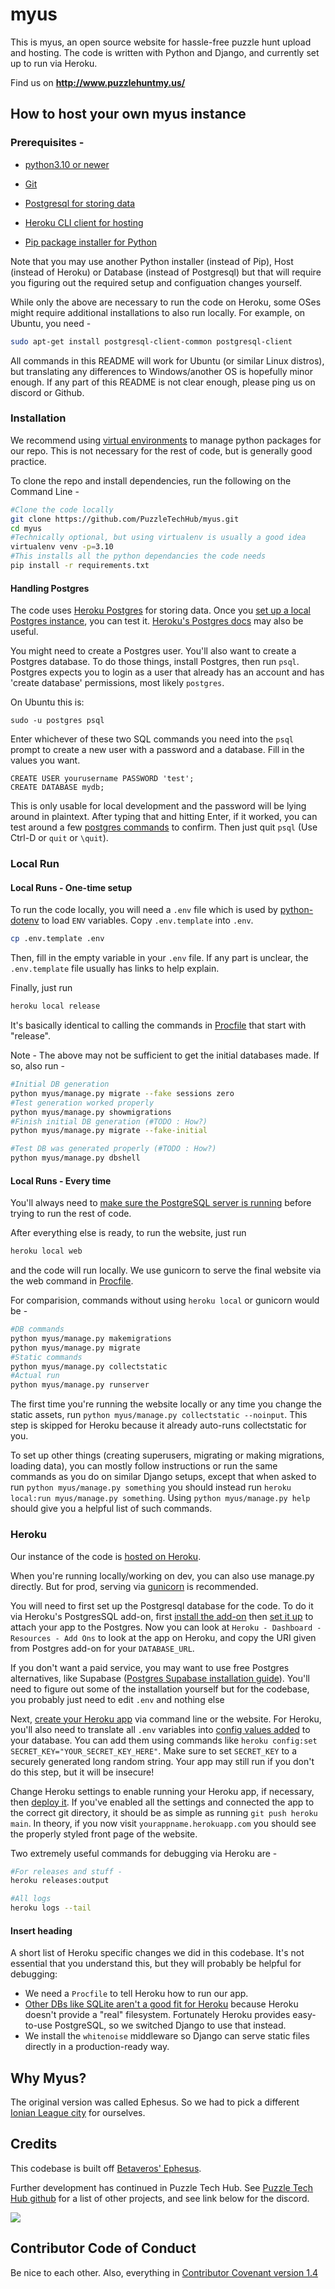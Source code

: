 # myus

This is myus, an open source website for hassle-free puzzle hunt upload and hosting. The code is written with Python and Django, and currently set up to run via Heroku.

Find us on **http://www.puzzlehuntmy.us/**

## How to host your own myus instance

### Prerequisites - 

- [python3.10 or newer](https://realpython.com/installing-python/)

- [Git](https://github.com/git-guides/install-git)

- [Postgresql for storing data](https://www.postgresql.org/download/)

- [Heroku CLI client for hosting](https://medium.com/analytics-vidhya/how-to-install-heroku-cli-in-windows-pc-e3cf9750b4ae)

- [Pip package installer for Python](https://phoenixnap.com/kb/install-pip-windows)

Note that you may use another Python installer (instead of Pip), Host (instead of Heroku) or Database (instead of Postgresql) but that will require you figuring out the required setup and configuation changes yourself.

While only the above are necessary to run the code on Heroku, some OSes might require additional installations to also run locally. For example, on Ubuntu, you need - 
```bash
sudo apt-get install postgresql-client-common postgresql-client
```

All commands in this README will work for Ubuntu (or similar Linux distros), but translating any differences to Windows/another OS is hopefully minor enough. If any part of this README is not clear enough, please ping us on discord or Github.

### Installation

We recommend using [virtual environments](https://docs.python.org/3/tutorial/venv.html) to manage python packages for our repo. This is not necessary for the rest of code, but is generally good practice.

To clone the repo and install dependencies, run the following on the Command Line - 
```bash
#Clone the code locally
git clone https://github.com/PuzzleTechHub/myus.git
cd myus
#Technically optional, but using virtualenv is usually a good idea
virtualenv venv -p=3.10 
#This installs all the python dependancies the code needs
pip install -r requirements.txt
```

#### Handling Postgres

The code uses [Heroku Postgres](https://www.heroku.com/postgres) for storing data. Once you [set up a local Postgres instance](https://www.prisma.io/dataguide/postgresql/setting-up-a-local-postgresql-database), you can test it. [Heroku's Postgres docs](https://devcenter.heroku.com/articles/heroku-postgresql#local-setup) may also be useful.

You might need to create a Postgres user. You'll also want to create a Postgres database. To do those things, install Postgres, then run `psql`. Postgres expects you to login as a user that already has an account and has 'create database' permissions, most likely `postgres`. 

On Ubuntu this is:
```
sudo -u postgres psql
```

Enter whichever of these two SQL commands you need into the `psql` prompt to create a new user with a password and a database. Fill in the values you want.
```
CREATE USER yourusername PASSWORD 'test';
CREATE DATABASE mydb;
```

This is only usable for local development and the password will be lying around in plaintext. After typing that and hitting Enter, if it worked, you can test around a few [postgres commands](https://kinsta.com/blog/postgres-list-databases/) to confirm. Then just quit `psql` (Use Ctrl-D or `quit` or `\quit`).

### Local Run

#### Local Runs - One-time setup

To run the code locally, you will need a `.env` file which is used by [python-dotenv](https://github.com/theskumar/python-dotenv) to load `ENV` variables. Copy `.env.template` into `.env`.  
```bash
cp .env.template .env
```
Then, fill in the empty variable in your `.env` file. If any part is unclear, the `.env.template` file usually has links to help explain. 

Finally, just run
```bash
heroku local release
```
It's basically identical to calling the commands in [Procfile](./Procfile) that start with "release". 

Note - The above may not be sufficient to get the initial databases made. If so, also run - 
```bash
#Initial DB generation
python myus/manage.py migrate --fake sessions zero
#Test generation worked properly
python myus/manage.py showmigrations
#Finish initial DB generation (#TODO : How?)
python myus/manage.py migrate --fake-initial

#Test DB was generated properly (#TODO : How?)
python myus/manage.py dbshell
```

#### Local Runs - Every time

You'll always need to [make sure the PostgreSQL server is running](https://mydbanotebook.org/post/troubleshooting-01/) before trying to run the rest of code. 

After everything else is ready, to run the website, just run 
```bash
heroku local web
```
and the code will run locally. We use gunicorn to serve the final website via the web command in [Procfile](./Procfile).

For comparision, commands without using `heroku local` or gunicorn would be - 
```bash
#DB commands
python myus/manage.py makemigrations
python myus/manage.py migrate
#Static commands
python myus/manage.py collectstatic
#Actual run
python myus/manage.py runserver
```

The first time you're running the website locally or any time you change the static assets, run `python myus/manage.py collectstatic --noinput`. This step is skipped for Heroku because it already auto-runs collectstatic for you.

To set up other things (creating superusers, migrating or making migrations, loading data), you can mostly follow instructions or run the same commands as you do on similar Django setups, except that when asked to run `python myus/manage.py something` you should instead run `heroku local:run myus/manage.py something`. Using `python myus/manage.py help` should give you a helpful list of such commands.

### Heroku

Our instance of the code is [hosted on Heroku](https://realpython.com/django-hosting-on-heroku/). 

When you're running locally/working on dev, you can also use manage.py directly. But for prod, serving via [gunicorn](https://www.digitalocean.com/community/tutorials/how-to-set-up-django-with-postgres-nginx-and-gunicorn-on-ubuntu-22-04) is recommended.

You will need to first set up the Postgresql database for the code. To do it via Heroku's PostgresSQL add-on, first [install the add-on](https://elements.heroku.com/addons/heroku-postgresql) then [set it up](https://devcenter.heroku.com/articles/heroku-postgresql) to attach your app to the Postgres. Now you can look at `Heroku - Dashboard - Resources - Add Ons` to look at the app on Heroku, and copy the URI given from Postgres add-on for your `DATABASE_URL`.

If you don't want a paid service, you may want to use free Postgres alternatives, like Supabase ([Postgres Supabase installation guide](https://dev.to/prisma/set-up-a-free-postgresql-database-on-supabase-to-use-with-prisma-3pk6)). You'll need to figure out some of the installation yourself but for the codebase, you probably just need to edit `.env` and nothing else

Next, [create your Heroku app](https://dev.to/ivadyhabimana/3-creating-your-first-heroku-app-3d1d) via command line or the website. For Heroku, you'll also need to translate all `.env` variables into [config values added](https://devcenter.heroku.com/articles/config-vars) to your database. You can add them using commands like `heroku config:set SECRET_KEY="YOUR_SECRET_KEY_HERE"`.
Make sure to set `SECRET_KEY` to a securely generated long random string. Your app may still run if you don't do this step, but it will be insecure!

Change Heroku settings to enable running your Heroku app, if necessary, then [deploy it](https://coding-boot-camp.github.io/full-stack/heroku/heroku-deployment-guide). If you've enabled all the settings and connected the app to the correct git directory, it should be as simple as running `git push heroku main`. In theory, if you now visit `yourappname.herokuapp.com` you should see the properly styled front page of the website. 

Two extremely useful commands for debugging via Heroku are - 
```bash
#For releases and stuff - 
heroku releases:output

#All logs
heroku logs --tail
```

#### Insert heading

A short list of Heroku specific changes we did in this codebase. It's not essential that you understand this, but they will probably be helpful for debugging:

- We need a `Procfile` to tell Heroku how to run our app.
- [Other DBs like SQLite aren't a good fit for Heroku](https://devcenter.heroku.com/articles/sqlite3) because Heroku doesn't provide a "real" filesystem. Fortunately Heroku provides easy-to-use PostgreSQL, so we switched Django to use that instead. 
- We install the `whitenoise` middleware so Django can serve static files directly in a production-ready way.

## Why Myus?

The original version was called Ephesus. So we had to pick a different [Ionian League city](https://en.wikipedia.org/wiki/Ionian_League) for ourselves.

## Credits

This codebase is built off [Betaveros' Ephesus](https://github.com/betaveros/ephesus-public). 

Further development has continued in Puzzle Tech Hub. See [Puzzle Tech Hub github](https://github.com/PuzzleTechHub) for a list of other projects, and see link below for the discord. 

[![](https://discordapp.com/api/guilds/1204637356863262801/widget.png?style=banner3)](https://discord.gg/kgTK5eD7XY)


## Contributor Code of Conduct

Be nice to each other. Also, everything in [Contributor Covenant version 1.4](https://www.contributor-covenant.org/version/1/4/code-of-conduct/)


